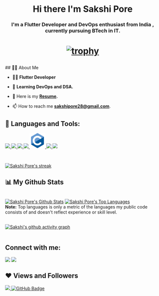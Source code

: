 <!-- <a href="#"><img width="100%" height="auto" src="https://i.imgur.com/iXuL1HG.png" height="175px"/></a> -->

<h1 align="center">Hi there I'm Sakshi Pore</h1>
<h3 align="center">I'm a Flutter Developer and DevOps enthusiast from India , currently pursuing BTech in IT. </h3>

<h1 align ="center">

 [![trophy](https://github-profile-trophy.vercel.app/?username=sakshipore&theme=onedark)](https://github.com/ryo-ma/github-profile-trophy)
 
</h1>
## 🙋‍♂️ About Me

- 👨‍💻  **Flutter Developer**

- 🌱 **Learning DevOps and DSA.**

- 👯 Here is my **[Resume](https://drive.google.com/file/d/1U28e7G8zXBVWRx6KjOk52r9pxwFE3T03/view?usp=sharing).**

<!-- - 👨‍💻 All of my projects are available at **[My Portfolio](https://github.com/sakshipore?tab=repositories).** -->

- 📫 How to reach me **sakshipore28@gmail.com**.

## 🚀 Languages and Tools:

<p align="left"> 
    <a href="https://flutter.dev/" target="_blank"> <img src="https://img.icons8.com/color/48/000000/flutter.png"/> </a>
    <a href="https://dart.dev/" target="_blank"> <img src="https://img.icons8.com/color/48/000000/dart.png"/> </a> 
    </a>  
    <a href="https://firebase.google.com/" target="_blank"> <img src="https://img.icons8.com/color/48/000000/firebase.png"/> </a>  
    <a href="https://git-scm.com/" target="_blank"> <img src="https://img.icons8.com/color/48/000000/git.png"/> </a> 
    <a href="https://www.cprogramming.com/" target="_blank"> <img src="https://raw.githubusercontent.com/devicons/devicon/2ae2a900d2f041da66e950e4d48052658d850630/icons/c/c-original.svg" height="50" /> </a> 
    <a href="https://www.oracle.com/in/java/" target="_blank"> <img src="https://cdn-icons-png.flaticon.com/512/226/226777.png" height="50" /> </a> 
    <a href="https://www.python.org/" target="_blank"> <img src="https://cdn.iconscout.com/icon/free/png-256/python-3521655-2945099.png" height="50" /> </a>
</p>

<br/>

<p align="left">
    <a href="https://github.com/sakshipore/github-readme-streak-stats">
        <img title="🔥 Get streak stats for your profile at git.io/streak-stats" alt="Sakshi Pore's streak" src="https://github-readme-streak-stats.herokuapp.com/?user=sakshipore&theme=black-ice&hide_border=true&stroke=0000&background=060A0CD0"/>
    </a>
</p>

## 📊 My Github Stats

  <br/>
    <a href="https://github.com/sakshipore/github-readme-stats"><img alt="Sakshi Pore's Github Stats" src="https://github-readme-stats.vercel.app/api?username=sakshipore&show_icons=true&count_private=true&theme=react&hide_border=true&bg_color=0D1117" /></a>
  <a href="https://github.com/sakshipore/github-readme-stats"><img alt="Sakshi Pore's Top Languages" src="https://github-readme-stats.vercel.app/api/top-langs/?username=sakshipore&langs_count=8&count_private=true&layout=compact&theme=react&hide_border=true&bg_color=0D1117" /></a>
  <br/>
  <b>Note:</b> Top languages is only a metric of the languages my public code consists of and doesn't reflect experience or skill level.


<br/>
<br/>

[![Sakshi's github activity graph](https://github-readme-activity-graph.cyclic.app/graph?username=sakshipore&theme=react-dark)](https://github.com/sakshipore/github-readme-activity-graph)
<br/>
<br/>

## Connect with me:
<p align="left">

<a href = "https://www.linkedin.com/in/sakshi-pore-9ab17a219/"><img src="https://img.icons8.com/fluent/48/000000/linkedin.png"/></a>
<a href = "https://www.instagram.com/sakshii_spamm/"><img src="https://img.icons8.com/fluent/48/000000/instagram-new.png"/></a>

</p>

## ❤ Views and Followers
<a href="https://github.com/Meghna-DAS/github-profile-views-counter">
    <img src="https://komarev.com/ghpvc/?username=sakshipore">
</a>
<a href="https://github.com/sakshipore?tab=followers"><img src="https://img.shields.io/github/followers/sakshipore?label=Followers&style=social" alt="GitHub Badge"></a>
